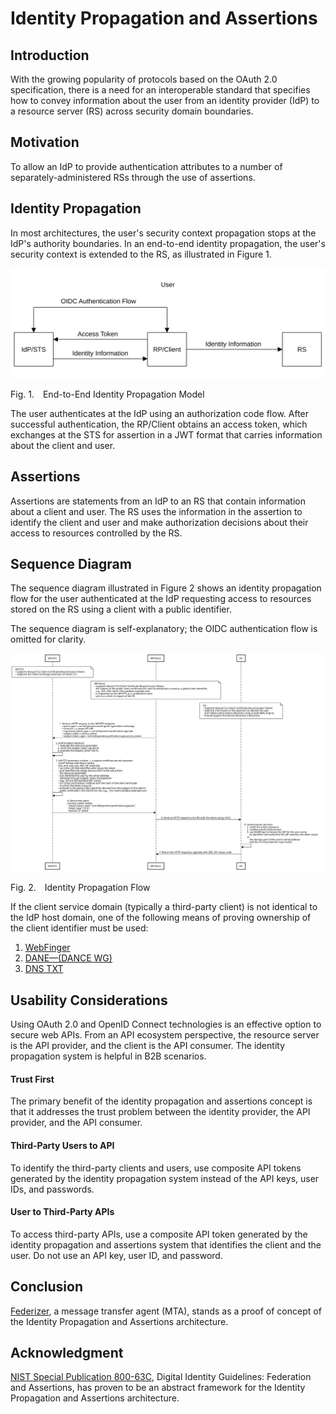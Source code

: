 <!-- @import "style.less" -->

# Identity Propagation and Assertions

## Introduction

With the growing popularity of protocols based on the OAuth 2.0 specification, there is a need for an interoperable standard that specifies how to convey information about the user from an identity provider (IdP) to a resource server (RS) across security domain boundaries.

## Motivation

To allow an IdP to provide authentication attributes to a number of separately-administered RSs through the use of assertions.

## Identity Propagation

In most architectures, the user's security context propagation stops at the IdP's authority boundaries. In an end-to-end identity propagation, the user's security context is extended to the RS, as illustrated in Figure&nbsp;1.

![Model](./images/identity_propagation_model.svg)

<p class="figure">
Fig.&nbsp;1.&emsp;End-to-End Identity Propagation Model
</p>

The user authenticates at the IdP using an authorization code flow. After successful authentication, the RP/Client obtains an access token, which exchanges at the STS for assertion in a JWT format that carries information about the client and user.

## Assertions

Assertions are statements from an IdP to an RS that contain information about a client and user. The RS uses the information in the assertion to identify the client and user and make authorization decisions about their access to resources controlled by the RS.

## Sequence Diagram

The sequence diagram illustrated in Figure&nbsp;2 shows an identity propagation flow for the user authenticated at the IdP requesting access to resources stored on the RS using a client with a public identifier.

The sequence diagram is self-explanatory; the OIDC authentication flow is omitted for clarity.

<div class="diagram">
    <img src=./images/identity_propagation_flow.svg alt="Sequence Diagram">
</div>

<p class="figure">
Fig.&nbsp;2.&emsp;Identity Propagation Flow
</p>

If the client service domain (typically a third-party client) is not identical to the IdP host domain, one of the following means of proving ownership of the client identifier must be used:

1. [WebFinger](https://github.com/umalabs/identity-propagation-and-assertions/blob/main/images/identity_propagation_flow_webfinger.svg)
2. [DANE—(DANCE WG)](https://github.com/umalabs/identity-propagation-and-assertions/blob/main/images/identity_propagation_flow_dane.svg)
3. [DNS TXT](https://github.com/umalabs/identity-propagation-and-assertions/blob/main/images/identity_propagation_flow_dns_txt.svg)

## Usability Considerations

Using OAuth 2.0 and OpenID Connect technologies is an effective option to secure web APIs. From an API ecosystem perspective, the resource server is the API provider, and the client is the API consumer. The identity propagation system is helpful in B2B scenarios.

#### Trust First

The primary benefit of the identity propagation and assertions concept is that it addresses the trust problem between the identity provider, the API provider, and the API consumer.

#### Third-Party Users to API

To identify the third-party clients and users, use composite API tokens generated by the identity propagation system instead of the API keys, user IDs, and passwords.

#### User to Third-Party APIs

To access third-party APIs, use a composite API token generated by the identity propagation and assertions system that identifies the client and the user. Do not use an API key, user ID, and password.

## Conclusion

[Federizer](https://github.com/umalabs/federizer), a message transfer agent (MTA), stands as a proof of concept of the Identity Propagation and Assertions architecture.

## Acknowledgment

[NIST Special Publication 800-63C](https://pages.nist.gov/800-63-3/sp800-63c.html), Digital Identity Guidelines: Federation and Assertions, has proven to be an abstract framework for the Identity Propagation and Assertions architecture.